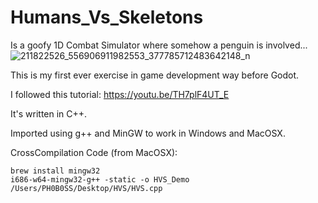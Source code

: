 # Humans_Vs_Skeletons

Is a goofy 1D Combat Simulator where somehow a penguin is involved...
![211822526_556906911982553_377785712483642148_n](https://user-images.githubusercontent.com/37253663/126060042-189daaef-7c3a-4823-b122-083064dd7a3b.png)



This is my first ever exercise in game development way before Godot.

I followed this tutorial: https://youtu.be/TH7plF4UT_E

It's written in C++.

Imported using g++ and MinGW to work in Windows and MacOSX.

CrossCompilation Code (from MacOSX):

    brew install mingw32
    i686-w64-mingw32-g++ -static -o HVS_Demo /Users/PH0B0SS/Desktop/HVS/HVS.cpp

